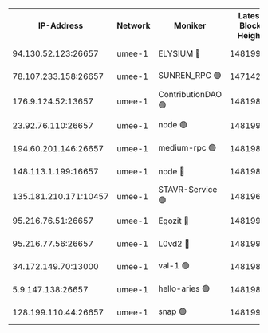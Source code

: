 


<table><tr><th>IP-Address</th><th>Network</th><th>Moniker</th><th>Latest Block Height</th><th>Earliest Block Height</th><th>Catching Up</th><th>Tx Index</th><th>Voting Power</th><th>Scan Time</th></tr><tr><td>94.130.52.123:26657</td><td>umee-1</td><td>ELYSIUM 🔴</td><td>14819916</td><td>3216011</td><td>False</td><td>off</td><td>27022058</td><td>2024-11-20T06:44:40.879465414UTC</td></tr><tr><td>78.107.233.158:26657</td><td>umee-1</td><td>SUNREN_RPC 🟢</td><td>14714211</td><td>13338194</td><td>False</td><td>on</td><td>0</td><td>2024-11-20T06:42:59.863870910UTC</td></tr><tr><td>176.9.124.52:13657</td><td>umee-1</td><td>ContributionDAO 🟢</td><td>14819897</td><td>13924595</td><td>False</td><td>on</td><td>0</td><td>2024-11-20T06:42:50.598585493UTC</td></tr><tr><td>23.92.76.110:26657</td><td>umee-1</td><td>node 🟢</td><td>14819934</td><td>14446001</td><td>False</td><td>on</td><td>0</td><td>2024-11-20T06:46:08.692320176UTC</td></tr><tr><td>194.60.201.146:26657</td><td>umee-1</td><td>medium-rpc 🟢</td><td>14819882</td><td>14648126</td><td>False</td><td>on</td><td>0</td><td>2024-11-20T06:41:34.369479619UTC</td></tr><tr><td>148.113.1.199:16657</td><td>umee-1</td><td>node 🔴</td><td>14819880</td><td>14696187</td><td>False</td><td>off</td><td>1636217</td><td>2024-11-20T06:41:22.890590951UTC</td></tr><tr><td>135.181.210.171:10457</td><td>umee-1</td><td>STAVR-Service 🟢</td><td>14819662</td><td>14714379</td><td>False</td><td>on</td><td>0</td><td>2024-11-20T06:44:53.929837786UTC</td></tr><tr><td>95.216.76.51:26657</td><td>umee-1</td><td>Egozit 🔴</td><td>14819916</td><td>14719916</td><td>False</td><td>off</td><td>38568667</td><td>2024-11-20T06:44:40.454556938UTC</td></tr><tr><td>95.216.77.56:26657</td><td>umee-1</td><td>L0vd2 🔴</td><td>14819926</td><td>14719926</td><td>False</td><td>off</td><td>38346125</td><td>2024-11-20T06:45:26.825247961UTC</td></tr><tr><td>34.172.149.70:13000</td><td>umee-1</td><td>val-1 🟢</td><td>14819893</td><td>14743001</td><td>False</td><td>off</td><td>0</td><td>2024-11-20T06:42:30.249497713UTC</td></tr><tr><td>5.9.147.138:26657</td><td>umee-1</td><td>hello-aries 🟢</td><td>14819892</td><td>14817461</td><td>False</td><td>off</td><td>0</td><td>2024-11-20T06:42:24.677099675UTC</td></tr><tr><td>128.199.110.44:26657</td><td>umee-1</td><td>snap 🟢</td><td>14819923</td><td>14819407</td><td>False</td><td>off</td><td>0</td><td>2024-11-20T06:45:12.453282503UTC</td></tr></table>